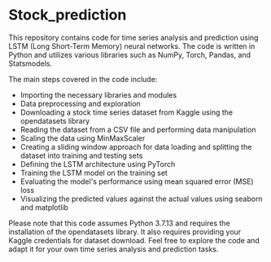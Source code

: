 # Stock_prediction
This repository contains code for time series analysis and prediction using LSTM (Long Short-Term Memory) neural networks. The code is written in Python and utilizes various libraries such as NumPy, Torch, Pandas, and Statsmodels.

The main steps covered in the code include:

- Importing the necessary libraries and modules
- Data preprocessing and exploration
- Downloading a stock time series dataset from Kaggle using the opendatasets library
- Reading the dataset from a CSV file and performing data manipulation
- Scaling the data using MinMaxScaler
- Creating a sliding window approach for data loading and splitting the dataset into training and testing sets
- Defining the LSTM architecture using PyTorch
- Training the LSTM model on the training set
- Evaluating the model's performance using mean squared error (MSE) loss
- Visualizing the predicted values against the actual values using seaborn and matplotlib

Please note that this code assumes Python 3.7.13 and requires the installation of the opendatasets library. It also requires providing your Kaggle credentials for dataset download.
Feel free to explore the code and adapt it for your own time series analysis and prediction tasks.

